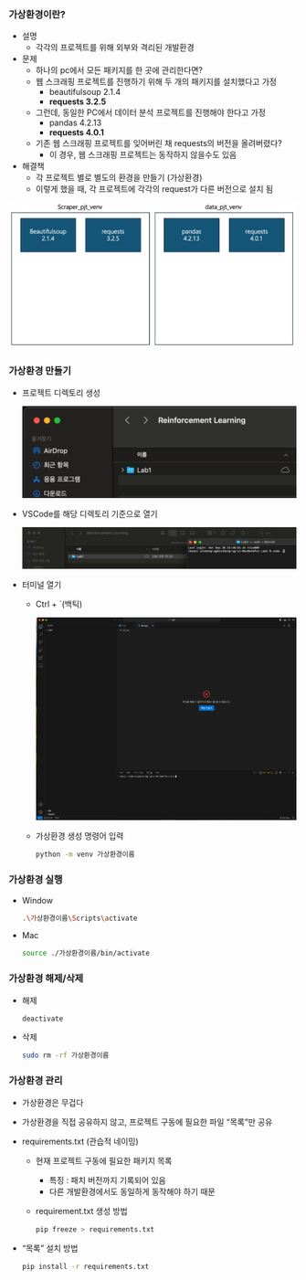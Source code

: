 ### 가상환경이란?

- 설명
    - 각각의 프로젝트를 위해 외부와 격리된 개발환경
- 문제
    - 하나의 pc에서 모든 패키지를 한 곳에 관리한다면?
    - 웹 스크래핑 프로젝트를 진행하기 위해 두 개의 패키지를 설치했다고 가정
        - beautifulsoup 2.1.4
        - **requests 3.2.5**
    - 그런데, 동일한 PC에서 데이터 분석 프로젝트를 진행해야 한다고 가정
        - pandas 4.2.13
        - **requests 4.0.1**
    - 기존 웹 스크래핑 프로젝트를 잊어버린 채 requests의 버전을 올려버렸다?
        - 이 경우, 웹 스크래핑 프로젝트는 동작하지 않을수도 있음
- 해결책
    - 각 프로젝트 별로 별도의 환경을 만들기 (가상환경)
    - 이렇게 했을 때, 각 프로젝트에 각각의 request가 다른 버전으로 설치 됨

![image.png](https://github.com/SHIN-DONG-UK/Develope-king/blob/master/images/%EA%B0%80%EC%83%81%ED%99%98%EA%B2%BD/1.png?raw=true)

### 가상환경 만들기

- 프로젝트 디렉토리 생성
    
    ![image.png](https://github.com/SHIN-DONG-UK/Develope-king/blob/master/images/%EA%B0%80%EC%83%81%ED%99%98%EA%B2%BD/2.png?raw=true)
    
- VSCode를 해당 디렉토리 기준으로 열기
    
    ![image.png](https://github.com/SHIN-DONG-UK/Develope-king/blob/master/images/%EA%B0%80%EC%83%81%ED%99%98%EA%B2%BD/3.png?raw=true)
    
- 터미널 열기
    - Ctrl + `(백틱)
        
        ![image.png](https://github.com/SHIN-DONG-UK/Develope-king/blob/master/images/%EA%B0%80%EC%83%81%ED%99%98%EA%B2%BD/4.png?raw=true)
        
    - 가상환경 생성 명령어 입력
        
        ```bash
        python -m venv 가상환경이름
        ```
        

### 가상환경 실행

- Window
    
    ```bash
    .\가상환경이름\Scripts\activate
    ```
    
- Mac
    
    ```bash
    source ./가상환경이름/bin/activate
    ```
    

### 가상환경 해제/삭제

- 해제
    
    ```bash
    deactivate
    ```
    
- 삭제
    
    ```bash
    sudo rm -rf 가상환경이름
    ```
    

### 가상환경 관리

- 가상환경은 무겁다
- 가상환경을 직접 공유하지 않고, 프로젝트 구동에 필요한 파일 “목록”만 공유
- requirements.txt (관습적 네이밍)
    - 현재 프로젝트 구동에 필요한 패키지 목록
        - 특징 : 패치 버전까지 기록되어 있음
        - 다른 개발환경에서도 동일하게 동작해야 하기 때문
    - requirement.txt 생성 방법
        
        ```bash
        pip freeze > requirements.txt
        ```
        
- “목록” 설치 방법
    
    ```bash
    pip install -r requirements.txt
    ```
